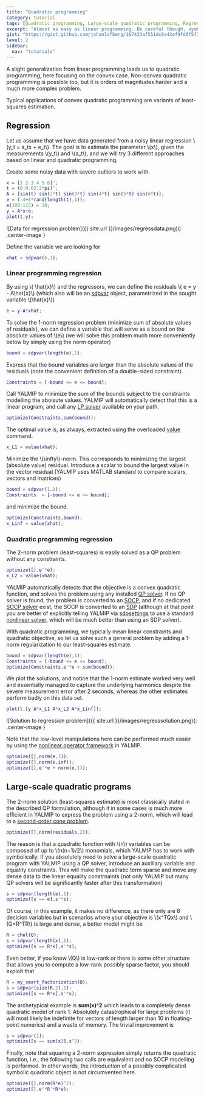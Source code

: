 ```yaml
---
title: "Quadratic programming"
category: tutorial
tags: [Quadratic programming, Large-scale quadratic programming, Regression]
excerpt: "Almost as easy as linear programming. Be careful though, symbolics might start to cause overhead."
gist: "https://gist.github.com/johanlofberg/167433af551dc6e42ef9fd6f5f3e9a44.js"
level: 2
sidebar:
  nav: "tutorials"
---
```


A slight generalization from linear programming leads us to quadratic programming, here focusing on the convex case. Non-convex quadratic programming is possible too, but it is orders of magnitudes harder and a much more complex problem.

Typical applications of convex quadratic programming are variants of least-squares estimation.

## Regression

Let us assume that we have data generated from a noisy linear regression \\(y_t = a_tx + e_t\\). The goal is to estimate the parameter \\(x\\), given the measurements \\(y_t\\) and \\(a_t\\), and we will try 3 different approaches based on linear and quadratic programming.

Create some noisy data with severe outliers to work with.

````matlab
x = [1 2 3 4 5 6]';
t = (0:0.02:2*pi)';
A = [sin(t) sin(2*t) sin(3*t) sin(4*t) sin(5*t) sin(6*t)];
e = (-4+8*rand(length(t),1));
e(100:115) = 30;
y = A*x+e;
plot(t,y);
````

![Data for regression problem]({{ site.url }}/images/regressdata.png){: .center-image }

Define the variable we are looking for

````matlab
xhat = sdpvar(6,1);
````

### Linear programming regression

By using \\( \hat{x}\\) and the regressors, we can define the residuals \\( e = y - A\hat{x}\\) (which also will be an [sdpvar](/command/sdpvar) object, parametrized in the sought variable \\(\hat{x}\\))

````matlab
e = y-A*xhat;
````

To solve the 1-norm regression problem (minimize sum of absolute values of residuals), we can define a variable that will serve as a bound on the absolute values of \\(e\\) (we will solve this problem much more conveniently below by simply using the norm operator)

````matlab
bound = sdpvar(length(e),1);
````

Express that the bound variables are larger than the absolute values of the residuals (note the convenient definition of a double-sided constraint).

````matlab
Constraints = [-bound <= e <= bound];
````

Call YALMIP to minimize the sum of the bounds subject to the constraints modelling the abolsute values. YALMIP will automatically detect that this is a linear program, and call any [LP solver](/allsolvers) available on your path.

````matlab
optimize(Constraints,sum(bound));
````  

The optimal value is, as always, extracted using the overloaded [value](/command/value) command.

````matlab
x_L1 = value(xhat);
````  

Minimize the \\(\infty\\)-norm. This corresponds to minimizing the largest (absolute value) residual. Introduce a scalar to bound the largest value in the vector residual (YALMIP uses MATLAB standard to compare scalars, vectors and matrices)

````matlab
bound = sdpvar(1,1);
Constraints  = [-bound <= e <= bound];
````  

and minimize the bound.

````matlab
optimize(Constraints,bound);
x_Linf = value(xhat);
````

### Quadratic programming regression

The 2-norm problem (least-squares) is easily solved as a QP problem without any constraints.

````matlab
optimize([],e'*e);
x_L2 = value(xhat);
````

YALMIP automatically detects that the objective is a convex quadratic function, and solves the problem using any installed [QP solver](tags/#quadratic-programming-solver). If no QP solver is found, the problem is converted to an [SOCP](tags/#second-order-cone-programming-solver), and if no dedicated [SOCP solver](tags/#second-order-cone-programming-solver) exist, the SOCP is converted to an [SDP](/tutorial/semidefiniteprogramming) (although at that point you are better of explicitly telling YALMIP via [sdpsettings](/command/sdpsettings) to use a standard [nonlinear solver](tags/#nonlinear-programming-solver), which will be much better than using an SDP solver).

With quadratic programming, we typically mean linear constraints and quadratic objective, so let us solve such a general problem by adding a 1-norm regularization to our least-squares estimate.

````matlab
bound = sdpvar(length(e),1);
Constraints = [-bound <= e <= bound];
optimize(Constraints,e'*e + sum(bound));
````

We plot the solutions, and notice that the 1-norm estimate worked very well and essentially managed to capture the underlying harmonics despite the severe measurement error after 2 seconds, whereas the other estimates perform badly on this data set.

````matlab
plot(t,[y A*x_L1 A*x_L2 A*x_Linf]);
````

![Solution to regression problem]({{ site.url }}/images/regresssolution.png){: .center-image }


Note that the low-level manipulations here can be performed much easier by using the [nonlinear operator framework](/tutorial/nonlinearoperators) in YALMIP.

````matlab
optimize([],norm(e,1));
optimize([],norm(e,inf));
optimize([],e'*e + norm(e,1));
````

## Large-scale quadratic programs

The 2-norm solution (least-squares estimate) is most classically stated in the described QP formulation, although it in some cases is much more efficient in YALMIP to express the problem using a 2-norm, which will lead to a [second-order cone problem](/tutorial/socpprogramming).

````matlab
optimize([],norm(residuals,2));
````
The reason is that a quadratic function with \\(n\\) variables can be composed of up to \\(n(n+1)/2\\) monomials, which YALMIP has to work with symbolically. If you absolutely need to solve a large-scale quadratic program with YALMIP using a QP solver, introduce an auxiliary variable and equality constraints. This will make the quadratic term sparse and move any dense data to the linear equality constrnaints (not only YALMIP but many QP solvers will be significantly faster after this transformation)

````matlab
s = sdpvar(length(e),1);
optimize([s == e],s'*s);
````

Of course, in this example, it makes no difference, as there only are 6 decision variables but in scenarios where your objective is \\(x^TQx\\) and \\(Q=R^TR\\) is large and dense, a better model might be

````matlab
R = chol(Q);
s = sdpvar(length(x),1);
optimize([s == R*x],s'*s);
````

Even better, if you know \\(Q\\) is low-rank or there is some other structure that allows you to compute a low-rank possibly sparse factor, you should exploit that

````matlab
R = my_smart_factorization(Q);
s = sdpvar(size(R,2),1);
optimize([s == R*x],s'*s);
````

The archetypical example is **sum(x)^2** which leads to a completely dense quadratic model of rank 1. Absolutely catastrophical for large problems (it will most likely be indefinite for vectors of length larger than 10 in floating-point numerics) and a waste of memory. The trivial improvement is

````matlab
s = sdpvar(1);
optimize([s == sum(x)],s^2);
````

Finally, note that squaring a 2-norm expression simply returns the quadratic function, i.e., the following two calls are equivalent and no SOCP modelling is performed. In other words, the introduction of a possibly complicated symbolic quadratic object is not circumvented here.

````matlab
optimize([],norm(R*e)^2);
optimize([],e'*R'*R*e);
````



